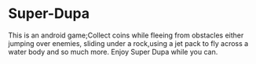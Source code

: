 # Super-Dupa
This is an android game;Collect coins while fleeing from obstacles either jumping over enemies, sliding under a rock,using a jet pack to fly across a water body and so much more.
Enjoy Super Dupa while you can.
